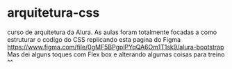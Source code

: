 # arquitetura-css
curso de arquitetura da Alura.
As aulas foram totalmente focadas a como estruturar o codigo do CSS 
replicando esta pagina do Figma
https://www.figma.com/file/0gMF5BPgplPYqQA6Om1T1sk9/alura-bootstrap
Mas dei alguns toques com Flex box e alterando algumas coisas para treino ^^

